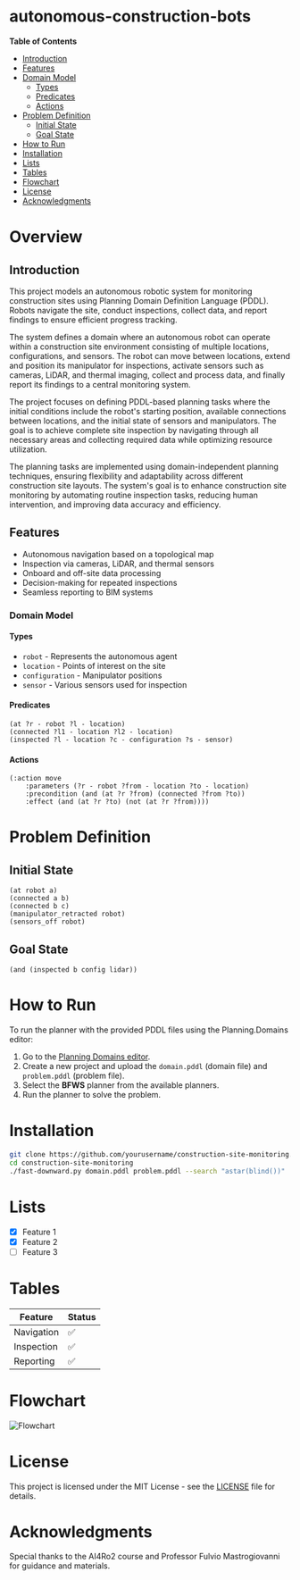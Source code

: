 # autonomous-construction-bots

**Table of Contents**

- [Introduction](#introduction)
- [Features](#features)
- [Domain Model](#domain-model)
  - [Types](#types)
  - [Predicates](#predicates)
  - [Actions](#actions)
- [Problem Definition](#problem-definition)
  - [Initial State](#initial-state)
  - [Goal State](#goal-state)
- [How to Run](#how-to-run)
- [Installation](#installation)
- [Lists](#lists)
- [Tables](#tables)
- [Flowchart](#flowchart)
- [License](#license)
- [Acknowledgments](#acknowledgments)


# Overview
## Introduction
This project models an autonomous robotic system for monitoring construction sites using Planning Domain Definition Language (PDDL). Robots navigate the site, conduct inspections, collect data, and report findings to ensure efficient progress tracking.

The system defines a domain where an autonomous robot can operate within a construction site environment consisting of multiple locations, configurations, and sensors. The robot can move between locations, extend and position its manipulator for inspections, activate sensors such as cameras, LiDAR, and thermal imaging, collect and process data, and finally report its findings to a central monitoring system.

The project focuses on defining PDDL-based planning tasks where the initial conditions include the robot's starting position, available connections between locations, and the initial state of sensors and manipulators. The goal is to achieve complete site inspection by navigating through all necessary areas and collecting required data while optimizing resource utilization.

The planning tasks are implemented using domain-independent planning techniques, ensuring flexibility and adaptability across different construction site layouts. The system's goal is to enhance construction site monitoring by automating routine inspection tasks, reducing human intervention, and improving data accuracy and efficiency.



## Features
- Autonomous navigation based on a topological map
- Inspection via cameras, LiDAR, and thermal sensors
- Onboard and off-site data processing
- Decision-making for repeated inspections
- Seamless reporting to BIM systems

### Domain Model

#### Types
- `robot` - Represents the autonomous agent
- `location` - Points of interest on the site
- `configuration` - Manipulator positions
- `sensor` - Various sensors used for inspection

#### Predicates
```pddl
(at ?r - robot ?l - location)
(connected ?l1 - location ?l2 - location)
(inspected ?l - location ?c - configuration ?s - sensor)
```

#### Actions
```pddl
(:action move
    :parameters (?r - robot ?from - location ?to - location)
    :precondition (and (at ?r ?from) (connected ?from ?to))
    :effect (and (at ?r ?to) (not (at ?r ?from))))
```

# Problem Definition
## Initial State
```pddl
(at robot a)
(connected a b)
(connected b c)
(manipulator_retracted robot)
(sensors_off robot)
```

## Goal State
```pddl
(and (inspected b config lidar))
```

# How to Run
To run the planner with the provided PDDL files using the Planning.Domains editor:

1. Go to the [Planning Domains editor](https://editor.planning.domains/#).
2. Create a new project and upload the `domain.pddl` (domain file) and `problem.pddl` (problem file).
3. Select the **BFWS** planner from the available planners.
4. Run the planner to solve the problem.

# Installation
```bash
git clone https://github.com/yourusername/construction-site-monitoring.git
cd construction-site-monitoring
./fast-downward.py domain.pddl problem.pddl --search "astar(blind())"
```

# Lists

- [x] Feature 1
- [x] Feature 2
- [ ] Feature 3

# Tables

| Feature  | Status |
|----------|--------|
| Navigation | ✅ |
| Inspection | ✅ |
| Reporting  | ✅ |

# Flowchart
![Flowchart](https://github.com/MohammadrezaKoolani/autonomous-construction-bots/blob/main/AI2.png)


# License

This project is licensed under the MIT License - see the [LICENSE](LICENSE) file for details.

# Acknowledgments

Special thanks to the AI4Ro2 course and Professor Fulvio Mastrogiovanni for guidance and materials.

